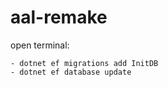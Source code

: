 # aal-remake

open terminal:
  
    - dotnet ef migrations add InitDB
    - dotnet ef database update
    
